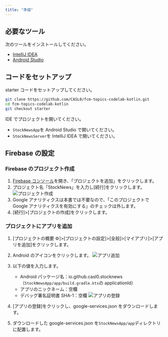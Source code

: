 ```yaml
---
title: "準備"
---
```


## 必要なツール

次のツールをインストールしてください。

- [IntelliJ IDEA](https://www.jetbrains.com/idea/)
- [Android Studio](https://developer.android.com/studio?hl=ja)

## コードをセットアップ

starter コードをセットアップしてください。

```sh
git clone https://github.com/CASL0/fcm-topics-codelab-kotlin.git
cd fcm-topics-codelab-kotlin
git checkout starter
```

IDE でプロジェクトを開いてください。

- `StockNewsApp`を Android Studio で開いてください。
- `StockNewsServer`を IntelliJ IDEA で開いてください。

## Firebase の設定

### Firebase のプロジェクト作成

1. [Firebase コンソール](https://console.firebase.google.com/?hl=ja)を開き、「プロジェクトを追加」をクリックします。
2. プロジェクト名「StockNews」を入力し[続行]をクリックします。
   ![プロジェクト作成](https://storage.googleapis.com/zenn-user-upload/5cd3feef4011-20231127.png)
3. Google アナリティクスは本書では不要なので、「このプロジェクトで Google アナリティクスを有効にする」のチェックは外します。
4. [続行]>[プロジェクトの作成]をクリックします。

### プロジェクトにアプリを追加

1. [プロジェクトの概要 ⚙]>[プロジェクトの設定]>[全般]>[マイアプリ]>[アプリを追加]をクリックします。
2. Android のアイコンをクリックします。
   ![アプリ追加](https://storage.googleapis.com/zenn-user-upload/8d0141bd2f66-20231127.png)
3. 以下の値を入力します。

   - Android パッケージ名：io.github.casl0.stocknews
     （`StockNewsApp/app/build.gradle.kts`の applicationId）
   - アプリのニックネーム：空欄
   - デバッグ署名証明書 SHA-1：空欄
     ![アプリの登録](https://storage.googleapis.com/zenn-user-upload/c7533bfb0760-20231127.png)

4. [アプリの登録]をクリックし、google-services.json をダウンロードします。
5. ダウンロードした google-services.json を`StockNewsApp/app`ディレクトリに配置します。
